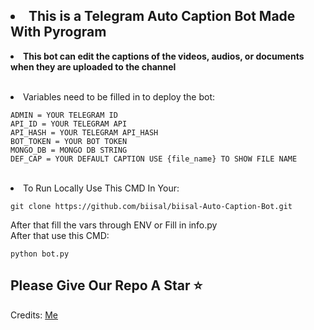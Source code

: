 <h2><li>This is a Telegram Auto Caption Bot Made With Pyrogram</h2>

<p align='center'><b><li>This bot can edit the captions of the videos, audios, or documents when they are uploaded to the channel</b></p>
<br>
<li>Variables need to be filled in to deploy the bot:

```
ADMIN = YOUR TELEGRAM ID
API_ID = YOUR TELEGRAM API
API_HASH = YOUR TELEGRAM API_HASH
BOT_TOKEN = YOUR BOT TOKEN
MONGO_DB = MONGO DB STRING
DEF_CAP = YOUR DEFAULT CAPTION USE {file_name} TO SHOW FILE NAME

```

<br>
<li>To Run Locally Use This CMD In Your:

```
git clone https://github.com/biisal/biisal-Auto-Caption-Bot.git
```

After that fill the vars through ENV or Fill in info.py
<br>
After that use this CMD:

```
python bot.py
```

## Please Give Our Repo A Star ⭐

Credits: [Me](https://github.com/rickakhtar07)
